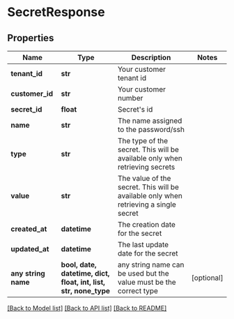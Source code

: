 # SecretResponse


## Properties
Name | Type | Description | Notes
------------ | ------------- | ------------- | -------------
**tenant_id** | **str** | Your customer tenant id | 
**customer_id** | **str** | Your customer number | 
**secret_id** | **float** | Secret&#39;s id | 
**name** | **str** | The name assigned to the password/ssh | 
**type** | **str** | The type of the secret. This will be available only when retrieving secrets | 
**value** | **str** | The value of the secret. This will be available only when retrieving a single secret | 
**created_at** | **datetime** | The creation date for the secret | 
**updated_at** | **datetime** | The last update date for the secret | 
**any string name** | **bool, date, datetime, dict, float, int, list, str, none_type** | any string name can be used but the value must be the correct type | [optional]

[[Back to Model list]](../README.md#documentation-for-models) [[Back to API list]](../README.md#documentation-for-api-endpoints) [[Back to README]](../README.md)


